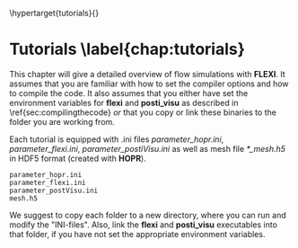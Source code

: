 \hypertarget{tutorials}{}

# Tutorials \label{chap:tutorials}

This chapter will give a detailed overview of flow simulations with **FLEXI**. It assumes that you are familiar with how to set the compiler options and how to compile the code. It also assumes that you either have set the environment variables for **flexi** and **posti_visu** as described in \ref{sec:compilingthecode} _or_ that you copy or link these binaries to the folder you are working from. 

Each tutorial is equipped with .ini files *parameter_hopr.ini*, *parameter_flexi.ini*, *parameter_postiVisu.ini* as well as mesh file *\*\_mesh.h5* in HDF5 format (created with **HOPR**).

~~~~~~
parameter_hopr.ini
parameter_flexi.ini
parameter_postVisu.ini
mesh.h5
~~~~~~
 
We suggest to copy each folder to a new directory, where you can run and modify the "INI-files". Also, link the **flexi** and **posti_visu** executables into that folder, if you have not set the appropriate environment variables. 
